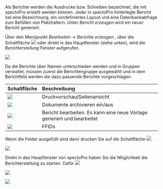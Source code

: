 Als Berichte werden die Ausdrucke bzw. Schreiben bezeichnet, die mit xpectoPro erstellt werden können. Jeder in xpectoPro hinterlegte Bericht hat eine Bezeichnung, ein vordefiniertes Layout und eine Datenbankabfrage zum Befüllen von Platzhaltern. Unter *Bericht erzeugen* wird ein neuer Bericht generiert. 

Über den Menüpunkt  *Bearbeiten → Berichte erzeugen* , über die Schaltfläche ![](http://xpecto.github.io/docs/img/img_1429027617646.png) oder direkt in das Hauptfenster (siehe unten), wird  die *Berichterstellung* Fenster aufgerufen. 

![](http://xpecto.github.io/docs/img/img_1439379073314.png)

Da die Berichte über Namen unterschieden werden und in Gruppen verwaltet, müssen zuerst die Berichtengruppe ausgewählt und in dem Berichtfeld werden die dazu passende Berichte vorgeschlagen. 

|  Schaltfläche            |    Beschreibung     |  
| ------------- |:-------------| 
|![](http://xpecto.github.io/docs/img/img_1439381184713.png)| Druckvorschau/Seitenansicht|
|![](http://xpecto.github.io/docs/img/img_1439381119609.png) |Dokumente archivieren ein/aus|
|![](http://xpecto.github.io/docs/img/img_1439381347699.png)  |Bericht bearbeiten. Es kann eine neue Vorlage generiert und bearbeitet|
|![](http://xpecto.github.io/docs/img/img_1439381384906.png)|FFIDs|

Wenn die Felder ausgefüllt sind dann drucken Sie auf die Schaltfläche ![](http://xpecto.github.io/docs/img/img_1435072419471.png). 

![](http://xpecto.github.io/docs/img/img_1439387007944.png)

Direkt in das Hauptfenster von xpectoPro haben Sie die Möglichkeit die Berichterstellung zu starten. 
Dafür 
![](http://xpecto.github.io/docs/img/img_1439387898787.png)

![](http://xpecto.github.io/docs/img/img_1439387721446.png)

![](http://xpecto.github.io/docs/img/img_1439387318023.png)